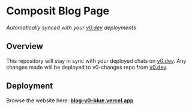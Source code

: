 # Composit Blog Page

*Automatically synced with your [v0.dev](https://v0.dev) deployments*

## Overview

This repository will stay in sync with your deployed chats on [v0.dev](https://v0.dev).
Any changes made will be deployed to v0-changes repo from [v0.dev](https://v0.dev).

## Deployment

Browse the website here:
**[blog-v0-blue.vercel.app](https://blog-v0-blue.vercel.app/)**

